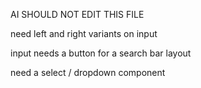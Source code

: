 AI SHOULD NOT EDIT THIS FILE 


need left and right variants on input 

input needs a button for a search bar layout 

need a select / dropdown component 